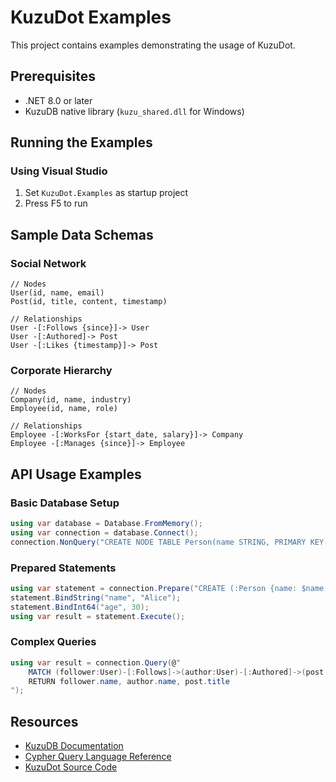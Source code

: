 # KuzuDot Examples

This project contains examples demonstrating the usage of KuzuDot.

## Prerequisites

- .NET 8.0 or later
- KuzuDB native library (`kuzu_shared.dll` for Windows)

## Running the Examples

### Using Visual Studio
1. Set `KuzuDot.Examples` as startup project
2. Press F5 to run


## Sample Data Schemas

### Social Network
```cypher
// Nodes
User(id, name, email)
Post(id, title, content, timestamp)

// Relationships  
User -[:Follows {since}]-> User
User -[:Authored]-> Post
User -[:Likes {timestamp}]-> Post
```

### Corporate Hierarchy
```cypher
// Nodes
Company(id, name, industry)
Employee(id, name, role)

// Relationships
Employee -[:WorksFor {start_date, salary}]-> Company
Employee -[:Manages {since}]-> Employee
```

## API Usage Examples

### Basic Database Setup
```csharp
using var database = Database.FromMemory();
using var connection = database.Connect();
connection.NonQuery("CREATE NODE TABLE Person(name STRING, PRIMARY KEY(name))");
```

### Prepared Statements
```csharp
using var statement = connection.Prepare("CREATE (:Person {name: $name, age: $age})");
statement.BindString("name", "Alice");
statement.BindInt64("age", 30);
using var result = statement.Execute();
```

### Complex Queries
```csharp
using var result = connection.Query(@"
    MATCH (follower:User)-[:Follows]->(author:User)-[:Authored]->(post:Post)
    RETURN follower.name, author.name, post.title
");
```

## Resources

- [KuzuDB Documentation](https://kuzudb.com/docs/)
- [Cypher Query Language Reference](https://kuzudb.com/docs/cypher/)
- [KuzuDot Source Code](../KuzuDot/)
